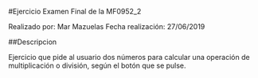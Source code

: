 #Ejercicio Examen Final de la MF0952_2

Realizado por: Mar Mazuelas
Fecha realización: 27/06/2019

##Descripcion

Ejercicio que pide al usuario dos números para calcular una operación de multiplicación o división, según el botón que se pulse.